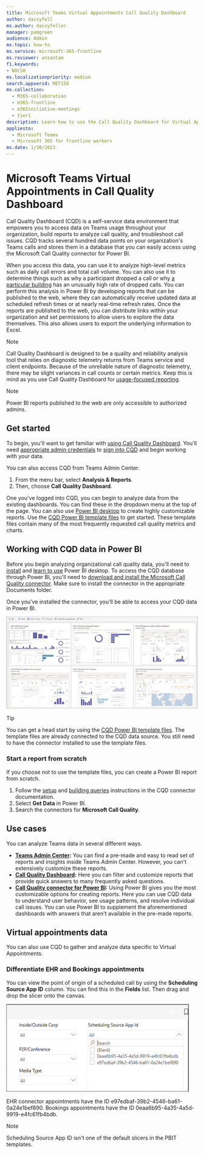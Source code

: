 ```yaml
---
title: Microsoft Teams Virtual Appointments Call Quality Dashboard
author: daisyfell
ms.author: daisyfeller
manager: pamgreen
audience: Admin
ms.topic: how-to
ms.service: microsoft-365-frontline
ms.reviewer: ansantam
f1.keywords:
- NOCSH
ms.localizationpriority: medium
search.appverid: MET150
ms.collection: 
  - M365-collaboration
  - m365-frontline
  - m365initiative-meetings
  - tier1
description: Learn how to use the Call Quality Dashboard for Virtual Appointments in Microsoft Teams to troubleshoot issues and analyze call quality.
appliesto: 
  - Microsoft Teams
  - Microsoft 365 for frontline workers
ms.date: 1/30/2023
---
```

# Microsoft Teams Virtual Appointments in Call Quality Dashboard

Call Quality Dashboard (CQD) is a self-service data environment that empowers you to access data on Teams usage throughout your organization, build reports to analyze call quality, and troubleshoot call issues. CQD tracks several hundred data points on your organization's Teams calls and stores them in a database that you can easily access using the Microsoft Call Quality connector for Power BI.

When you access this data, you can use it to analyze high-level metrics such as daily call errors and total call volume. You can also use it to determine things such as why a participant dropped a call or why [a particular building](/microsoftteams/cqd-upload-tenant-building-data) has an unusually high rate of dropped calls. You can perform this analysis in Power BI by developing reports that can be published to the web, where they can automatically receive updated data at scheduled refresh times or at nearly real-time refresh rates. Once the reports are published to the web, you can distribute links within your organization and set permissions to allow users to explore the data themselves. This also allows users to export the underlying information to Excel.

> [!NOTE]
> Call Quality Dashboard is designed to be a quality and reliability analysis tool that relies on diagnostic telemetry returns from Teams service and client endpoints. Because of the unreliable nature of diagnostic telemetry, there may be slight variances in call counts or certain metrics. Keep this is mind as you use Call Quality Dashboard for [usage-focused reporting](/microsoftteams/cqd-frequently-asked-questions#im-trying-to-use-cqd-for-usage-type-reports-and-find-that-some-of-the-data-is-incomplete----why-is-that).

> [!NOTE]
> Power BI reports published to the web are only accessible to authorized admins.

## Get started

To begin, you'll want to get familiar with [using Call Quality Dashboard](/microsoftteams/turning-on-and-using-call-quality-dashboard). You'll need [appropriate admin credentials](/microsoftteams/turning-on-and-using-call-quality-dashboard#assign-admin-roles-for-access-to-cqd) to [sign into CQD](https://cqd.teams.microsoft.com) and begin working with your data.

You can also access CQD from Teams Admin Center:
1. From the menu bar, select **Analysis & Reports**.
1. Then, choose **Call Quality Dashboard**.


One you've logged into CQD, you can begin to analyze data from the existing dashboards. You can find these in the dropdown menu at the top of the page. You can also use [Power BI desktop](https://www.microsoft.com/p/power-bi-desktop/9ntxr16hnw1t#activetab=pivot:overviewtab) to create highly customizable reports. Use the [CQD Power BI template files](/microsoftteams/cqd-data-and-reports#import-the-cqd-report-templates) to get started. These template files contain many of the most frequently requested call quality metrics and charts.

## Working with CQD data in Power BI

Before you begin analyzing organizational call quality data, you'll need to [install](/p/power-bi-desktop/9ntxr16hnw1t#activetab=pivot:overviewtab) and [learn to use](https://powerbi.microsoft.com/learning/) Power BI desktop. To access the CQD database through Power BI, you'll need to [download and install the Microsoft Call Quality connector](/microsoftteams/cqd-power-bi-connector). Make sure to install the connector in the appropriate Documents folder.

Once you've installed the connector, you'll be able to access your CQD data in Power BI.

[![Example screenshot of CQD data in Power BI.](media/call-quality-dashboard.png)](media/call-quality-dashboard-big.png)

> [!TIP]
> You can get a head start by using the [CQD Power BI template files](/microsoftteams/cqd-data-and-reports#import-the-cqd-report-templates). The template files are already connected to the CQD data source. You still need to have the connector installed to use the template files.


### Start a report from scratch

If you choose not to use the template files, you can create a Power BI report from scratch.

1. Follow the [setup](/microsoftteams/cqd-power-bi-connector#setup) and [building queries](/microsoftteams/cqd-power-bi-connector#building-queries) instructions in the CQD connector documentation.
1. Select **Get Data** in Power BI.
1. Search the connectors for **Microsoft Call Quality**.

## Use cases

You can analyze Teams data in several different ways.

- **[Teams Admin Center](https://admin.teams.microsoft.com/):** You can find a pre-made and easy to read set of reports and insights inside Teams Admin Center. However, you can't extensively customize these reports.
- **[Call Quality Dashboard](https://cqd.teams.microsoft.com/):** Here you can filter and customize reports that provide quick answers to many frequently asked questions.
- **[Call Quality connector for Power BI](/microsoftteams/cqd-power-bi-query-templates):** Using Power BI gives you the most customizable options for creating reports. Here you can use CQD data to understand user behavior, see usage patterns, and resolve individual call issues. You can use Power BI to supplement the aforementioned dashboards with answers that aren't available in the pre-made reports.

## Virtual appointments data

You can also use CQD to gather and analyze data specific to Virtual Appointments.

### Differentiate EHR and Bookings appointments

You can view the point of origin of a scheduled call by using the **Scheduling Source App ID** column. You can find this in the **Fields** list. Then drag and drop the slicer onto the canvas.

[![Screenshot of example CQD data in Power BI with the Scheduling Source App ID column.](media/cqd-app-source.png)](media/cqd-app-source-big.png)

EHR connector appointments have the ID e97edbaf-39b2-4546-ba61-0a24e1bef890.
Bookings appointments have the ID 0eaa6b95-4a35-4a5d-9919-e4fc61fb4bdb.

> [!NOTE]
> Scheduling Source App ID isn't one of the default slicers in the PBIT templates.

